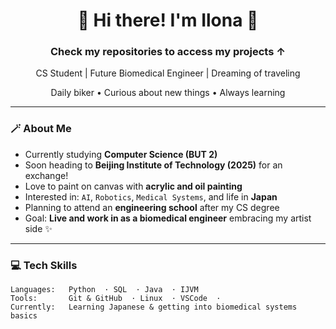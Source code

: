 <h1 align="center">🌸 Hi there! I'm Ilona 🌸</h1>

<h3 align="center"> Check my repositories to access my projects ↑ </h3>


<p align="center">
  CS Student | Future Biomedical Engineer | Dreaming of traveling
  </p>
  <p align="center">
   Daily biker •  Curious about new things •  Always learning
</p>

---

### 🪄 About Me

-  Currently studying **Computer Science (BUT 2)**
-  Soon heading to **Beijing Institute of Technology (2025)** for an exchange!
-  Love to paint on canvas with **acrylic and oil painting**
-  Interested in: `AI`, `Robotics`, `Medical Systems`, and life in **Japan**
-  Planning to attend an **engineering school** after my CS degree
-  Goal: **Live and work in as a biomedical engineer** embracing my artist side ✨

---

### 💻 Tech Skills

```text
Languages:   Python  · SQL  · Java  · IJVM 
Tools:       Git & GitHub  · Linux  · VSCode  · 
Currently:   Learning Japanese & getting into biomedical systems basics

